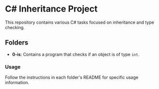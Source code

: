 # C# Inheritance Project

This repository contains various C# tasks focused on inheritance and type checking.

## Folders

- **0-is**: Contains a program that checks if an object is of type `int`.

### Usage

Follow the instructions in each folder's README for specific usage information.
